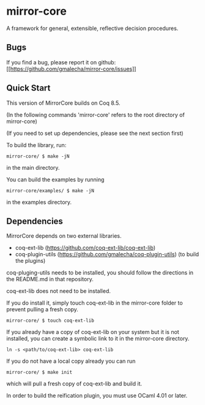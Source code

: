 mirror-core
===========

A framework for general, extensible, reflective decision procedures.

Bugs
----

If you find a bug, please report it on github: [[https://github.com/gmalecha/mirror-core/issues]]

Quick Start
-----------

This version of MirrorCore builds on Coq 8.5.

(In the following commands 'mirror-core' refers to the root directory
of mirror-core)

(If you need to set up dependencies, please see the next section first)

To build the library, run:

```
mirror-core/ $ make -jN
```

in the main directory.

You can build the examples by running

```
mirror-core/examples/ $ make -jN
```

in the examples directory.

Dependencies
------------

MirrorCore depends on two external libraries.

- coq-ext-lib (https://github.com/coq-ext-lib/coq-ext-lib)
- coq-plugin-utils (https://github.com/gmalecha/coq-plugin-utils) (to build the plugins)

coq-pluging-utils needs to be installed, you should follow the
directions in the README.md in that repository.

coq-ext-lib does not need to be installed.

If you do install it, simply touch coq-ext-lib in the mirror-core
folder to prevent pulling a fresh copy.

```
mirror-core/ $ touch coq-ext-lib
```

If you already have a copy of coq-ext-lib on your system but it is not
installed, you can create a symbolic link to it in the mirror-core
directory.

```
ln -s <path/to/coq-ext-lib> coq-ext-lib
```

If you do not have a local copy already you can run

```
mirror-core/ $ make init
```

which will pull a fresh copy of coq-ext-lib and build it.

In order to build the reification plugin, you must use OCaml 4.01 or later.
